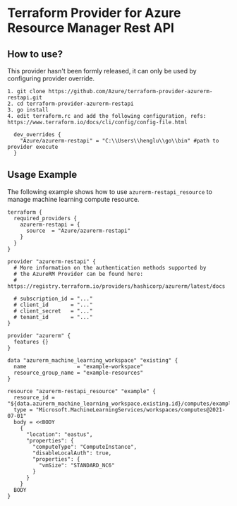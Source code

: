 # Terraform Provider for Azure Resource Manager Rest API

## How to use?

This provider hasn't been formly released, it can only be used by configuring provider override.
```
1. git clone https://github.com/Azure/terraform-provider-azurerm-restapi.git
2. cd terraform-provider-azurerm-restapi
3. go install
4. edit terraform.rc and add the following configuration, refs: https://www.terraform.io/docs/cli/config/config-file.html
  
  dev_overrides {
    "Azure/azurerm-restapi" = "C:\\Users\\henglu\\go\\bin" #path to provider execute
  }
```

## Usage Example

The following example shows how to use `azurerm-restapi_resource` to manage machine learning compute resource.

```hcl
terraform {
  required_providers {
    azurerm-restapi = {
      source  = "Azure/azurerm-restapi"
    }
  }
}

provider "azurerm-restapi" {
  # More information on the authentication methods supported by
  # the AzureRM Provider can be found here:
  # https://registry.terraform.io/providers/hashicorp/azurerm/latest/docs

  # subscription_id = "..."
  # client_id       = "..."
  # client_secret   = "..."
  # tenant_id       = "..."
}

provider "azurerm" {
  features {}
}

data "azurerm_machine_learning_workspace" "existing" {
  name                = "example-workspace"
  resource_group_name = "example-resources"
}

resource "azurerm-restapi_resource" "example" {
  resource_id = "${data.azurerm_machine_learning_workspace.existing.id}/computes/example"
  type = "Microsoft.MachineLearningServices/workspaces/computes@2021-07-01"
  body = <<BODY
    {
      "location": "eastus",
      "properties": {
        "computeType": "ComputeInstance",
        "disableLocalAuth": true,
        "properties": {
          "vmSize": "STANDARD_NC6"
        }
      }
    }
  BODY
}

```

